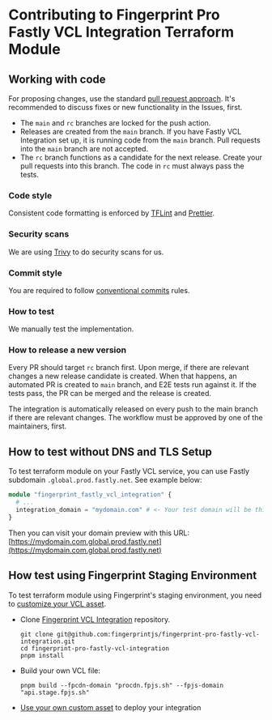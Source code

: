 # Contributing to Fingerprint Pro Fastly VCL Integration Terraform Module

## Working with code


For proposing changes, use the standard [pull request approach](https://docs.github.com/en/pull-requests/collaborating-with-pull-requests/proposing-changes-to-your-work-with-pull-requests/creating-a-pull-request). It's recommended to discuss fixes or new functionality in the Issues, first.

* The `main` and `rc` branches are locked for the push action.
* Releases are created from the `main` branch. If you have Fastly VCL Integration set up, it is running code from the `main` branch. Pull requests into the `main` branch are not accepted.
* The `rc` branch functions as a candidate for the next release. Create your pull requests into this branch. The code in `rc` must always pass the tests.

### Code style

Consistent code formatting is enforced by [TFLint](https://github.com/terraform-linters/tflint) and [Prettier](https://prettier.io/).

### Security scans

We are using [Trivy](https://aquasecurity.github.io/trivy/v0.47/tutorials/misconfiguration/terraform/) to do security scans for us.

### Commit style

You are required to follow [conventional commits](https://www.conventionalcommits.org) rules.

### How to test

We manually test the implementation.

### How to release a new version

Every PR should target `rc` branch first. Upon merge, if there are relevant changes a new release candidate is created.
When that happens, an automated PR is created to `main` branch, and E2E tests run against it. If the tests pass, the PR can be merged and the release is created.

The integration is automatically released on every push to the main branch if there are relevant changes. The workflow must be approved by one of the maintainers, first.

## How to test without DNS and TLS Setup

To test terraform module on your Fastly VCL service, you can use Fastly subdomain `.global.prod.fastly.net`. See example below:

```terraform
module "fingerprint_fastly_vcl_integration" {
  # ...
  integration_domain = "mydomain.com" # <- Your test domain will be this: `https://mydomain.com.global.prod.fastly.net`
}
```

Then you can visit your domain preview with this URL: [https://mydomain.com.global.prod.fastly.net](https://mydomain.com.global.prod.fastly.net)

## How test using Fingerprint Staging Environment

To test terraform module using Fingerprint's staging environment, you need to [customize your VCL asset](https://github.com/fingerprintjs/fingerprint-pro-fastly-vcl-integration?tab=readme-ov-file#customizing-the-template).

- Clone [Fingerprint VCL Integration](https://github.com/fingerprintjs/fingerprint-pro-fastly-vcl-integration) repository.
  ```shell
  git clone git@github.com:fingerprintjs/fingerprint-pro-fastly-vcl-integration.git
  cd fingerprint-pro-fastly-vcl-integration
  pnpm install
  ```
- Build your own VCL file:
  ```shell
  pnpm build --fpcdn-domain "procdn.fpjs.sh" --fpjs-domain "api.stage.fpjs.sh"
  ```
- [Use your own custom asset](./README.md#custom-vcl) to deploy your integration

